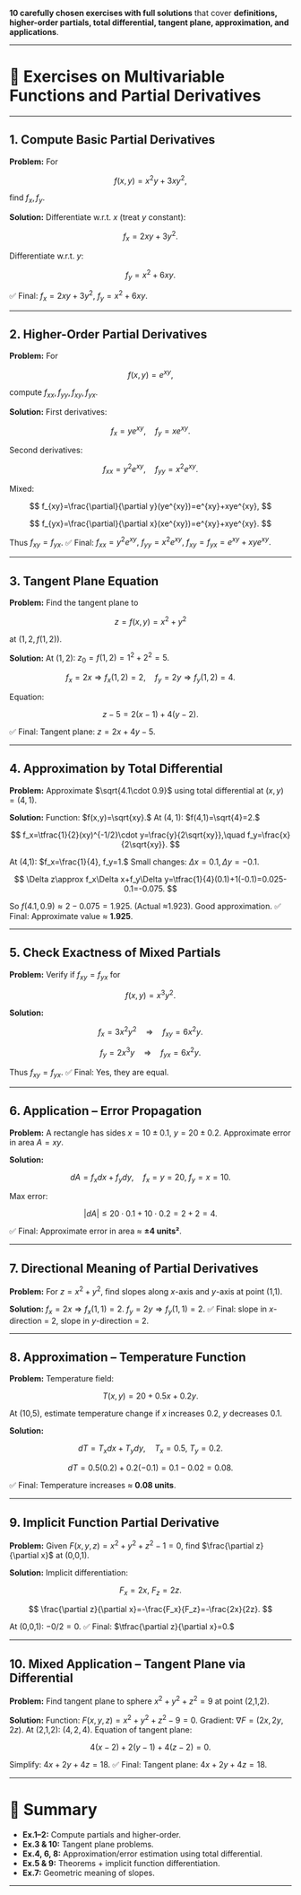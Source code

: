  **10 carefully chosen exercises with full solutions** that cover **definitions, higher-order partials, total differential, tangent plane, approximation, and applications**.

---

# 🌟 Exercises on Multivariable Functions and Partial Derivatives

---

## **1. Compute Basic Partial Derivatives**

**Problem:** For

$$
f(x,y)=x^2y+3xy^2,
$$

find $f_x, f_y$.

**Solution:**
Differentiate w\.r.t. $x$ (treat $y$ constant):

$$
f_x = 2xy + 3y^2.
$$

Differentiate w\.r.t. $y$:

$$
f_y = x^2 + 6xy.
$$

✅ Final: $f_x=2xy+3y^2,\ f_y=x^2+6xy.$

---

## **2. Higher-Order Partial Derivatives**

**Problem:** For

$$
f(x,y)=e^{xy},
$$

compute $f_{xx}, f_{yy}, f_{xy}, f_{yx}$.

**Solution:**
First derivatives:

$$
f_x = ye^{xy}, \quad f_y = xe^{xy}.
$$

Second derivatives:

$$
f_{xx}=y^2e^{xy}, \quad f_{yy}=x^2e^{xy}.
$$

Mixed:

$$
f_{xy}=\frac{\partial}{\partial y}(ye^{xy})=e^{xy}+xye^{xy},
$$

$$
f_{yx}=\frac{\partial}{\partial x}(xe^{xy})=e^{xy}+xye^{xy}.
$$

Thus $f_{xy}=f_{yx}$.
✅ Final: $f_{xx}=y^2e^{xy},\ f_{yy}=x^2e^{xy},\ f_{xy}=f_{yx}=e^{xy}+xye^{xy}.$

---

## **3. Tangent Plane Equation**

**Problem:** Find the tangent plane to

$$
z=f(x,y)=x^2+y^2
$$

at $(1,2,f(1,2))$.

**Solution:**
At $(1,2)$: $z_0=f(1,2)=1^2+2^2=5.$

$$
f_x=2x \Rightarrow f_x(1,2)=2,\quad f_y=2y\Rightarrow f_y(1,2)=4.
$$

Equation:

$$
z-5=2(x-1)+4(y-2).
$$

✅ Final: Tangent plane: $z=2x+4y-5.$

---

## **4. Approximation by Total Differential**

**Problem:** Approximate $\sqrt{4.1\cdot 0.9}$ using total differential at $(x,y)=(4,1)$.

**Solution:**
Function: $f(x,y)=\sqrt{xy}.$
At $(4,1)$: $f(4,1)=\sqrt{4}=2.$

$$
f_x=\tfrac{1}{2}(xy)^{-1/2}\cdot y=\frac{y}{2\sqrt{xy}},\quad f_y=\frac{x}{2\sqrt{xy}}.
$$

At (4,1): $f_x=\frac{1}{4}, f_y=1.$
Small changes: $\Delta x=0.1, \Delta y=-0.1.$

$$
\Delta z\approx f_x\Delta x+f_y\Delta y=\tfrac{1}{4}(0.1)+1(-0.1)=0.025-0.1=-0.075.
$$

So $f(4.1,0.9)\approx 2-0.075=1.925.$
(Actual ≈1.923). Good approximation.
✅ Final: Approximate value ≈ **1.925**.

---

## **5. Check Exactness of Mixed Partials**

**Problem:** Verify if $f_{xy}=f_{yx}$ for

$$
f(x,y)=x^3y^2.
$$

**Solution:**

$$
f_x=3x^2y^2 \quad\Rightarrow\quad f_{xy}=6x^2y.
$$

$$
f_y=2x^3y \quad\Rightarrow\quad f_{yx}=6x^2y.
$$

Thus $f_{xy}=f_{yx}.$
✅ Final: Yes, they are equal.

---

## **6. Application – Error Propagation**

**Problem:** A rectangle has sides $x=10\pm0.1,\ y=20\pm0.2$. Approximate error in area $A=xy$.

**Solution:**

$$
dA=f_x dx+f_y dy, \quad f_x=y=20,\ f_y=x=10.
$$

Max error:

$$
|dA|\leq 20\cdot 0.1 + 10\cdot 0.2=2+2=4.
$$

✅ Final: Approximate error in area ≈ **±4 units²**.

---

## **7. Directional Meaning of Partial Derivatives**

**Problem:** For $z=x^2+y^2$, find slopes along $x$-axis and $y$-axis at point (1,1).

**Solution:**
$f_x=2x\Rightarrow f_x(1,1)=2.$
$f_y=2y\Rightarrow f_y(1,1)=2.$
✅ Final: slope in $x$-direction = 2, slope in $y$-direction = 2.

---

## **8. Approximation – Temperature Function**

**Problem:** Temperature field:

$$
T(x,y)=20+0.5x+0.2y.
$$

At (10,5), estimate temperature change if $x$ increases 0.2, $y$ decreases 0.1.

**Solution:**

$$
dT=T_x dx+T_y dy,\quad T_x=0.5,\ T_y=0.2.
$$

$$
dT=0.5(0.2)+0.2(-0.1)=0.1-0.02=0.08.
$$

✅ Final: Temperature increases ≈ **0.08 units**.

---

## **9. Implicit Function Partial Derivative**

**Problem:** Given $F(x,y,z)=x^2+y^2+z^2-1=0$, find $\frac{\partial z}{\partial x}$ at (0,0,1).

**Solution:**
Implicit differentiation:

$$
F_x=2x,\ F_z=2z.
$$

$$
\frac{\partial z}{\partial x}=-\frac{F_x}{F_z}=-\frac{2x}{2z}.
$$

At (0,0,1): $-0/2=0.$
✅ Final: $\tfrac{\partial z}{\partial x}=0.$

---

## **10. Mixed Application – Tangent Plane via Differential**

**Problem:** Find tangent plane to sphere $x^2+y^2+z^2=9$ at point (2,1,2).

**Solution:**
Function: $F(x,y,z)=x^2+y^2+z^2-9=0.$
Gradient: $\nabla F=(2x,2y,2z).$ At (2,1,2): $(4,2,4).$
Equation of tangent plane:

$$
4(x-2)+2(y-1)+4(z-2)=0.
$$

Simplify: $4x+2y+4z=18.$
✅ Final: Tangent plane: $4x+2y+4z=18.$

---

# 📌 Summary

* **Ex.1–2:** Compute partials and higher-order.
* **Ex.3 & 10:** Tangent plane problems.
* **Ex.4, 6, 8:** Approximation/error estimation using total differential.
* **Ex.5 & 9:** Theorems + implicit function differentiation.
* **Ex.7:** Geometric meaning of slopes.

---


